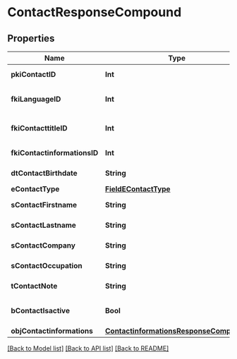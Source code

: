 # ContactResponseCompound

## Properties
Name | Type | Description | Notes
------------ | ------------- | ------------- | -------------
**pkiContactID** | **Int** | The unique ID of the Contact | 
**fkiLanguageID** | **Int** | The unique ID of the Language.  Valid values:  |Value|Description| |-|-| |1|French| |2|English| | 
**fkiContacttitleID** | **Int** | The unique ID of the Contacttitle.  Valid values:  |Value|Description| |-|-| |1|Ms.| |2|Mr.| |4|(Blank)| |5|Me (For Notaries)| | 
**fkiContactinformationsID** | **Int** | The unique ID of the Contactinformations | 
**dtContactBirthdate** | **String** | The Birth Date of the contact | [optional] 
**eContactType** | [**FieldEContactType**](FieldEContactType.md) |  | 
**sContactFirstname** | **String** | The First name of the contact | 
**sContactLastname** | **String** | The Last name of the contact | 
**sContactCompany** | **String** | The Company name of the contact | [optional] 
**sContactOccupation** | **String** | The occupation of the Contact | [optional] 
**tContactNote** | **String** | The note of the Contact | [optional] 
**bContactIsactive** | **Bool** | Whether the contact is active or not | 
**objContactinformations** | [**ContactinformationsResponseCompound**](ContactinformationsResponseCompound.md) |  | 

[[Back to Model list]](../README.md#documentation-for-models) [[Back to API list]](../README.md#documentation-for-api-endpoints) [[Back to README]](../README.md)


